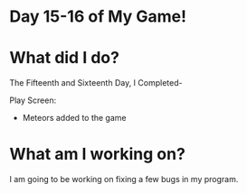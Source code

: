 # Day 15-16 of My Game!

# What did I do?

The Fifteenth and Sixteenth Day, I Completed-

Play Screen: 

* Meteors added to the game

# What am I working on? 

I am going to be working on fixing a few bugs in my program.
